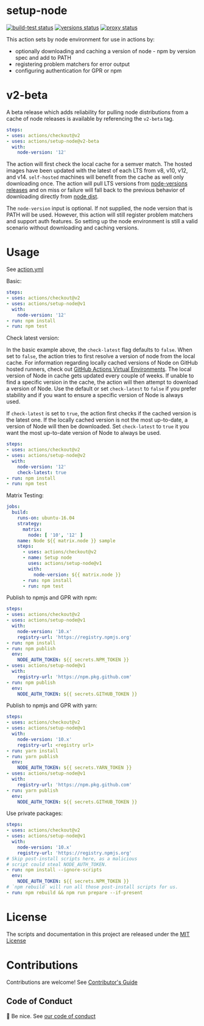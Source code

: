 # setup-node

<p align="left">
  <a href="https://github.com/actions/setup-node/actions?query=workflow%3Abuild-test"><img alt="build-test status" src="https://github.com/actions/setup-node/workflows/build-test/badge.svg"></a> <a href="https://github.com/actions/setup-node/actions?query=workflow%3Aversions"><img alt="versions status" src="https://github.com/actions/setup-node/workflows/versions/badge.svg"></a> <a href="https://github.com/actions/setup-node/actions?query=workflow%3Aproxy"><img alt="proxy status" src="https://github.com/actions/setup-node/workflows/proxy/badge.svg"></a> 
</p>

This action sets by node environment for use in actions by:

- optionally downloading and caching a version of node - npm by version spec and add to PATH
- registering problem matchers for error output
- configuring authentication for GPR or npm

# v2-beta

A beta release which adds reliability for pulling node distributions from a cache of node releases is available by referencing the `v2-beta` tag.

```yaml
steps:
- uses: actions/checkout@v2
- uses: actions/setup-node@v2-beta
  with:
    node-version: '12'
```

The action will first check the local cache for a semver match. The hosted images have been updated with the latest of each LTS from v8, v10, v12, and v14. `self-hosted` machines will benefit from the cache as well only downloading once. The action will pull LTS versions from [node-versions releases](https://github.com/actions/node-versions/releases) and on miss or failure will fall back to the previous behavior of downloading directly from [node dist](https://nodejs.org/dist/).

The `node-version` input is optional. If not supplied, the node version that is PATH will be used. However, this action will still register problem matchers and support auth features. So setting up the node environment is still a valid scenario without downloading and caching versions.

# Usage

See [action.yml](action.yml)

Basic:
```yaml
steps:
- uses: actions/checkout@v2
- uses: actions/setup-node@v1
  with:
    node-version: '12'
- run: npm install
- run: npm test
```

Check latest version:

In the basic example above, the `check-latest` flag defaults to `false`. When set to `false`, the action tries to first resolve a version of node from the local cache. For information regarding locally cached versions of Node on GitHub hosted runners, check out [GitHub Actions Virtual Environments](https://github.com/actions/virtual-environments). The local version of Node in cache gets updated every couple of weeks. If unable to find a specific version in the cache, the action will then attempt to download a version of Node. Use the default or set `check-latest` to `false` if you prefer stability and if you want to ensure a specific version of Node is always used.

If `check-latest` is set to `true`, the action first checks if the cached version is the latest one. If the locally cached version is not the most up-to-date, a version of Node will then be downloaded. Set `check-latest` to `true` it you want the most up-to-date version of Node to always be used.

```yaml
steps:
- uses: actions/checkout@v2
- uses: actions/setup-node@v2
  with:
    node-version: '12'
    check-latest: true
- run: npm install
- run: npm test
```

Matrix Testing:
```yaml
jobs:
  build:
    runs-on: ubuntu-16.04
    strategy:
      matrix:
        node: [ '10', '12' ]
    name: Node ${{ matrix.node }} sample
    steps:
      - uses: actions/checkout@v2
      - name: Setup node
        uses: actions/setup-node@v1
        with:
          node-version: ${{ matrix.node }}
      - run: npm install
      - run: npm test
```

Publish to npmjs and GPR with npm:
```yaml
steps:
- uses: actions/checkout@v2
- uses: actions/setup-node@v1
  with:
    node-version: '10.x'
    registry-url: 'https://registry.npmjs.org'
- run: npm install
- run: npm publish
  env:
    NODE_AUTH_TOKEN: ${{ secrets.NPM_TOKEN }}
- uses: actions/setup-node@v1
  with:
    registry-url: 'https://npm.pkg.github.com'
- run: npm publish
  env:
    NODE_AUTH_TOKEN: ${{ secrets.GITHUB_TOKEN }}
```

Publish to npmjs and GPR with yarn:
```yaml
steps:
- uses: actions/checkout@v2
- uses: actions/setup-node@v1
  with:
    node-version: '10.x'
    registry-url: <registry url>
- run: yarn install
- run: yarn publish
  env:
    NODE_AUTH_TOKEN: ${{ secrets.YARN_TOKEN }}
- uses: actions/setup-node@v1
  with:
    registry-url: 'https://npm.pkg.github.com'
- run: yarn publish
  env:
    NODE_AUTH_TOKEN: ${{ secrets.GITHUB_TOKEN }}
```

Use private packages:
```yaml
steps:
- uses: actions/checkout@v2
- uses: actions/setup-node@v1
  with:
    node-version: '10.x'
    registry-url: 'https://registry.npmjs.org'
# Skip post-install scripts here, as a malicious
# script could steal NODE_AUTH_TOKEN.
- run: npm install --ignore-scripts
  env:
    NODE_AUTH_TOKEN: ${{ secrets.NPM_TOKEN }}
# `npm rebuild` will run all those post-install scripts for us.
- run: npm rebuild && npm run prepare --if-present
```


# License

The scripts and documentation in this project are released under the [MIT License](LICENSE)

# Contributions

Contributions are welcome!  See [Contributor's Guide](docs/contributors.md)

## Code of Conduct

:wave: Be nice.  See [our code of conduct](CONDUCT)
